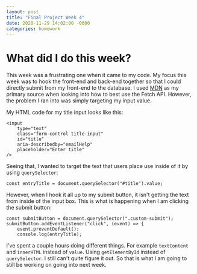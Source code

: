 ```yaml
---
layout: post
title: "Final Project Week 4"
date: 2020-11-29 14:02:00 -0600
categories: homework
---
```


# What did I do this week?

This week was a frustrating one when it came to my code. My focus this week was to hook the front-end and back-end together so that I could directly submit from my front-end to the database. I used [MDN](https://developer.mozilla.org/) as my primary source when looking into how to best use the Fetch API. However, the problem I ran into was simply targeting my input value.

My HTML code for my title input looks like this:

    <input
        type="text"
        class="form-control title-input"
        id="title"
        aria-describedby="emailHelp"
        placeholder="Enter title"
    />

Seeing that, I wanted to target the text that users place use inside of it by using <code>querySelector</code>:

    const entryTitle = document.querySelector("#title").value;

However, when I hook it all up to my submit button, it isn't getting the text from inside of the input box. This is what is happening when I am clicking the submit button:

    const submitButton = document.querySelector(".custom-submit");
    submitButton.addEventListener("click", (event) => {
        event.preventDefault();
        console.log(entryTitle);

I've spent a couple hours doing different things. For example <code>textContent</code> and <code>innerHTML</code> instead of <code>value</code>. Using <code>getElementById</code> instead of <code>querySelector</code>. I still can't quite figure it out. So that is what I am going to still be working on going into next week.
